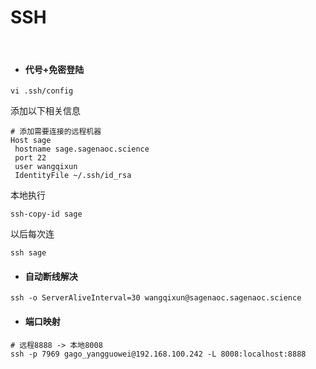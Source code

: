 # SSH
<br>

+ #### 代号+免密登陆
```
vi .ssh/config
```
添加以下相关信息
```
# 添加需要连接的远程机器
Host sage
 hostname sage.sagenaoc.science
 port 22
 user wangqixun
 IdentityFile ~/.ssh/id_rsa
```
本地执行
```
ssh-copy-id sage
```
以后每次连
```
ssh sage
```


+ #### 自动断线解决
```
ssh -o ServerAliveInterval=30 wangqixun@sagenaoc.sagenaoc.science
```



+ #### 端口映射
```
# 远程8888 -> 本地8008
ssh -p 7969 gago_yangguowei@192.168.100.242 -L 8008:localhost:8888
```


